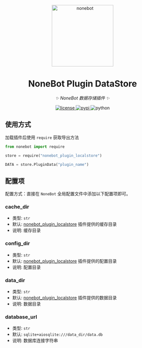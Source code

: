 <!-- markdownlint-disable MD033 MD036 MD041 -->

<p align="center">
  <a href="https://v2.nonebot.dev/"><img src="https://v2.nonebot.dev/logo.png" width="200" height="200" alt="nonebot"></a>
</p>

<div align="center">

# NoneBot Plugin DataStore

_✨ NoneBot 数据存储插件 ✨_

</div>

<p align="center">
  <a href="https://raw.githubusercontent.com/he0119/nonebot-plugin-datastore/master/LICENSE">
    <img src="https://img.shields.io/github/license/he0119/nonebot-plugin-datastore.svg" alt="license">
  </a>
  <a href="https://pypi.python.org/pypi/nonebot-plugin-datastore">
    <img src="https://img.shields.io/pypi/v/nonebot-plugin-datastore.svg" alt="pypi">
  </a>
  <img src="https://img.shields.io/badge/python-3.7.3+-blue.svg" alt="python">
</p>

## 使用方式

加载插件后使用 `require` 获取导出方法

```python
from nonebot import require

store = require("nonebot_plugin_localstore")

DATA = store.PluginData("plugin_name")
```

## 配置项

配置方式：直接在 `NoneBot` 全局配置文件中添加以下配置项即可。

### cache_dir

- 类型: `str`
- 默认: [nonebot_plugin_localstore](https://github.com/nonebot/plugin-localstore) 插件提供的缓存目录
- 说明: 缓存目录

### config_dir

- 类型: `str`
- 默认: [nonebot_plugin_localstore](https://github.com/nonebot/plugin-localstore) 插件提供的配置目录
- 说明: 配置目录

### data_dir

- 类型: `str`
- 默认: [nonebot_plugin_localstore](https://github.com/nonebot/plugin-localstore) 插件提供的数据目录
- 说明: 数据目录

### database_url

- 类型: `str`
- 默认: `sqlite+aiosqlite:///data_dir/data.db`
- 说明: 数据库连接字符串

